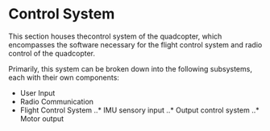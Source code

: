 # Control System
This section houses thecontrol system of the quadcopter, which
encompasses the software necessary for the flight control system and radio control of the
quadcopter.

Primarily, this system can be broken down into the following subsystems, each
with their own components:

* User Input
* Radio Communication
* Flight Control System
..* IMU sensory input
..* Output control system
..* Motor output
